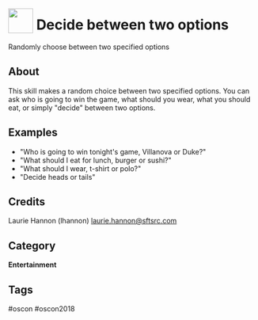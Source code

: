# <img src='https://rawgithub.com/FortAwesome/Font-Awesome/master/advanced-options/raw-svg/solid/exchange-alt.svg' card_color='#40dbb0' width='50' height='50' style='vertical-align:bottom'/> Decide between two options 
Randomly choose between two specified options

## About 
This skill makes a random choice between two specified options. You can ask who is going to win the game, what should you wear, what you should eat, or simply "decide" between two options.

## Examples 
* "Who is going to win tonight's game, Villanova or Duke?"
* "What should I eat for lunch, burger or sushi?"
* "What should I wear, t-shirt or polo?"
* "Decide heads or tails"

## Credits 
Laurie Hannon (lhannon) laurie.hannon@sftsrc.com

## Category
**Entertainment**

## Tags
#oscon
#oscon2018
